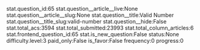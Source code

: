 stat.question_id:65
stat.question__article__live:None
stat.question__article__slug:None
stat.question__title:Valid Number
stat.question__title_slug:valid-number
stat.question__hide:False
stat.total_acs:3594
stat.total_submitted:23993
stat.total_column_articles:6
stat.frontend_question_id:65
stat.is_new_question:False
status:None
difficulty.level:3
paid_only:False
is_favor:False
frequency:0
progress:0
